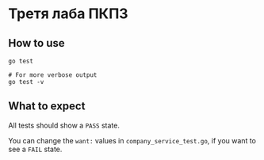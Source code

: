 # Третя лаба ПКПЗ

## How to use

```shell
go test
```

```shell
# For more verbose output
go test -v
```

## What to expect

All tests should show a `PASS` state.

You can change the `want:` values in `company_service_test.go`, if you want to see a `FAIL` state.
